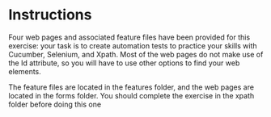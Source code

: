 # Instructions
Four web pages and associated feature files have been provided for this exercise: your task is to create automation tests to practice your skills with Cucumber, Selenium, and Xpath. Most of the web pages do not make use of the Id attribute, so you will have to use other options to find your web elements.

The feature files are located in the features folder, and the web pages are located in the forms folder. You should complete the exercise in the xpath folder before doing this one